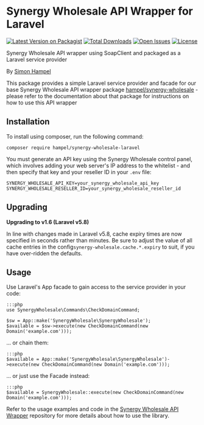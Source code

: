 Synergy Wholesale API Wrapper for Laravel
=========================================

[![Latest Version on Packagist](https://img.shields.io/packagist/v/hampel/synergy-wholesale-laravel.svg?style=flat-square)](https://packagist.org/packages/hampel/synergy-wholesale-laravel)
[![Total Downloads](https://img.shields.io/packagist/dt/hampel/synergy-wholesale-laravel.svg?style=flat-square)](https://packagist.org/packages/hampel/synergy-wholesale-laravel)
[![Open Issues](https://img.shields.io/github/issues-raw/hampel/synergy-wholesale-laravel.svg?style=flat-square)](https://github.com/hampel/synergy-wholesale-laravel/issues)
[![License](https://img.shields.io/packagist/l/hampel/synergy-wholesale-laravel.svg?style=flat-square)](https://packagist.org/packages/hampel/synergy-wholesale-laravel)

Synergy Wholesale API wrapper using SoapClient and packaged as a Laravel service provider

By [Simon Hampel](mailto:simon@hampelgroup.com)

This package provides a simple Laravel service provider and facade for our base Synergy Wholesale API wrapper package
[hampel/synergy-wholesale](https://github.com/hampel/synergy-wholesale) - please refer to the documentation about that
package for instructions on how to use this API wrapper

Installation
------------

To install using composer, run the following command:

`composer require hampel/synergy-wholesale-laravel`

You must generate an API key using the Synergy Wholesale control panel, which involves adding your web server's IP 
address to the whitelist - and then specify that key and your reseller ID in your `.env` file:

```
SYNERGY_WHOLESALE_API_KEY=your_synergy_wholesale_api_key
SYNERGY_WHOLESALE_RESELLER_ID=your_synergy_wholesale_reseller_id
```

Upgrading
---------

__Upgrading to v1.6 (Laravel v5.8)__

In line with changes made in Laravel v5.8, cache expiry times are now specified in seconds rather than minutes. Be sure
to adjust the value of all cache entries in the config`synergy-wholesale.cache.*.expiry` to suit, if you have 
over-ridden the defaults.

Usage
-----

Use Laravel's App facade to gain access to the service provider in your code:

    :::php
    use SynergyWholesale\Commands\CheckDomainCommand;

    $sw = App::make('SynergyWholesale\SynergyWholesale');
    $available = $sw->execute(new CheckDomainCommand(new Domain('example.com')));

... or chain them:

    :::php
    $available = App::make('SynergyWholesale\SynergyWholesale')->execute(new CheckDomainCommand(new Domain('example.com')));

... or just use the Facade instead:

    :::php
    $available = SynergyWholesale::execute(new CheckDomainCommand(new Domain('example.com')));

Refer to the usage examples and code in the
[Synergy Wholesale API Wrapper](https://github.com/hampel/synergy-wholesale) repository for more details about how
to use the library.
